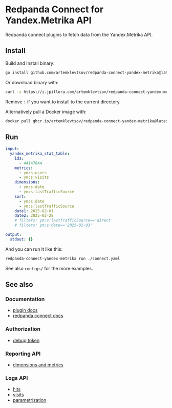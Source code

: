# Redpanda Connect for Yandex.Metrika API

Redpanda connect plugins to fetch data from the Yandex.Metrika API.

## Install

Build and Install binary:

```sh
go install github.com/artemklevtsov/redpanda-connect-yandex-metrika@latest
```

Or download binary with:

```sh
curl -s https://i.jpillora.com/artemklevtsov/redpanda-connect-yandex-metrika@latest! | bash
```

Remove `!` if you want to install to the current directory.

Alternatively pull a Docker image with:

```sh
docker pull ghcr.io/artemklevtsov/redpanda-connect-yandex-metrika@latest
```

## Run

```yaml
input:
  yandex_metrika_stat_table:
    ids:
      - 44147844
    metrics:
      - ym:s:users
      - ym:s:visits
    dimensions:
      - ym:s:date
      - ym:s:lastTrafficSource
    sort:
      - ym:s:date
      - ym:s:lastTrafficSource
    date1: 2025-02-01
    date2: 2025-02-28
    # filters: ym:s:lastTrafficSource=='direct'
    # filters: ym:s:date=='2025-02-03'

output:
  stdout: {}
```

And you can run it like this:

```sh
redpanda-connect-yandex-metrika run ./connect.yaml
```

See also `configs/` for the more examples.

## See also

### Documentation

- [plugin docs](docs/modules/components/pages/)
- [redpanda connect docs](https://docs.redpanda.com/redpanda-connect/)

### Authorization

- [debug token](https://yandex.ru/dev/id/doc/en/tokens/debug-token)

### Reporting API

- [dimensions and metrics](https://yandex.ru/dev/metrika/en/stat/attrandmetr/dim_all)

### Logs API

- [hits](https://yandex.ru/dev/metrika/en/logs/fields/hits)
- [visits](https://yandex.ru/dev/metrika/en/logs/fields/visits)
- [parametrization](https://yandex.ru/dev/metrika/en/logs/param)
